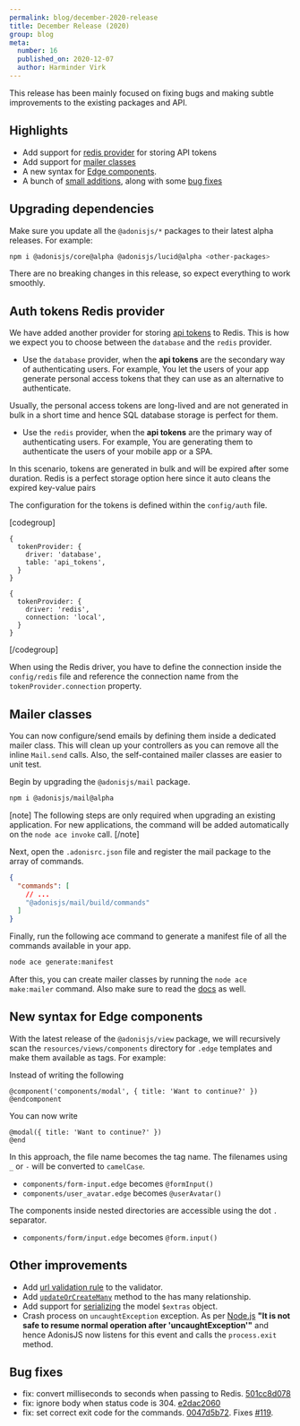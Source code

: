 ```yaml
---
permalink: blog/december-2020-release
title: December Release (2020)
group: blog
meta:
  number: 16
  published_on: 2020-12-07
  author: Harminder Virk
---
```


This release has been mainly focused on fixing bugs and making subtle improvements to the existing packages and API.

## Highlights

- Add support for [redis provider](#auth-tokens-redis-provider) for storing API tokens
- Add support for [mailer classes](#mailer-classes)
- A new syntax for [Edge components](#new-syntax-for-edge-components).
- A bunch of [small additions](#other-improvements), along with some [bug fixes](#bug-fixes)

## Upgrading dependencies

Make sure you update all the `@adonisjs/*` packages to their latest alpha releases. For example:

```sh
npm i @adonisjs/core@alpha @adonisjs/lucid@alpha <other-packages>
```

There are no breaking changes in this release, so expect everything to work smoothly.

## Auth tokens Redis provider

We have added another provider for storing [api tokens](/guides/auth/api-guard#where-tokens-are-saved) to Redis. This is how we expect you to choose between the `database` and the `redis` provider.

- Use the `database` provider, when the **api tokens** are the secondary way of authenticating users. For example, You let the users of your app generate personal access tokens that they can use as an alternative to authenticate.

Usually, the personal access tokens are long-lived and are not generated in bulk in a short time and hence SQL database storage is perfect for them.

- Use the `redis` provider, when the **api tokens** are the primary way of authenticating users. For example, You are generating them to authenticate the users of your mobile app or a SPA.

In this scenario, tokens are generated in bulk and will be expired after some duration. Redis is a perfect storage option here since it auto cleans the expired key-value pairs

The configuration for the tokens is defined within the `config/auth` file.

[codegroup]

```ts{}{Database provider}
{
  tokenProvider: {
    driver: 'database',
    table: 'api_tokens',
  }
}
```

```ts{}{Redis provider}
{
  tokenProvider: {
    driver: 'redis',
    connection: 'local',
  }
}
```

[/codegroup]

When using the Redis driver, you have to define the connection inside the `config/redis` file and reference the connection name from the `tokenProvider.connection` property.

## Mailer classes

You can now configure/send emails by defining them inside a dedicated mailer class. This will clean up your controllers as you can remove all the inline `Mail.send` calls. Also, the self-contained mailer classes are easier to unit test.

Begin by upgrading the `@adonisjs/mail` package.

```sh
npm i @adonisjs/mail@alpha
```

[note]
The following steps are only required when upgrading an existing application. For new applications, the command will be added automatically on the `node ace invoke` call.
[/note]

Next, open the `.adonisrc.json` file and register the mail package to the array of commands.

```json
{
  "commands": [
    // ...
    "@adonisjs/mail/build/commands"
  ]
}
```

Finally, run the following ace command to generate a manifest file of all the commands available in your app.

```sh
node ace generate:manifest
```

After this, you can create mailer classes by running the `node ace make:mailer` command. Also make sure to read the [docs](/guides/mail#mailer-classes) as well.

## New syntax for Edge components

With the latest release of the `@adonisjs/view` package, we will recursively scan the `resources/views/components` directory for `.edge` templates and make them available as tags. For example:

Instead of writing the following

```edge
@component('components/modal', { title: 'Want to continue?' })
@endcomponent
```

You can now write

```edge
@modal({ title: 'Want to continue?' })
@end
```

In this approach, the file name becomes the tag name. The filenames using `_` or `-` will be converted to `camelCase`.

- `components/form-input.edge` becomes `@formInput()`
- `components/user_avatar.edge` becomes `@userAvatar()`

The components inside nested directories are accessible using the dot `.` separator.

- `components/form/input.edge` becomes `@form.input()`

## Other improvements

- Add [url validation rule](/guides/validator/rules#rulesurl) to the validator.
- Add [`updateOrCreateMany`](/guides/model-relations/has-many#updateorcreatemany) method to the has many relationship.
- Add support for [serializing](/guides/models/serializing-models#serializing-extras) the model `$extras` object.
- Crash process on `uncaughtException` exception. As per [Node.js](https://nodejs.org/api/process.html#process_warning_using_uncaughtexception_correctly) **"It is not safe to resume normal operation after 'uncaughtException'"** and hence AdonisJS now listens for this event and calls the `process.exit` method.

## Bug fixes

- fix: convert milliseconds to seconds when passing to Redis. [501cc8d078](https://github.com/adonisjs/session/commit/501cc8d0781c584c435fa463f11128044d7cad8b)
- fix: ignore body when status code is 304. [e2dac2060](https://github.com/adonisjs/http-server/commit/e2dac2060704e68fbfb277321142b05e33919f05)
- fix: set correct exit code for the commands. [0047d5b72](https://github.com/adonisjs/lucid/commit/0047d5b728a1e6e73cc6b575fb4289ab4cfee26f). Fixes [#119](https://github.com/adonisjs/ace/issues/119).
